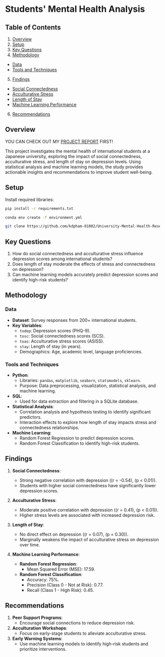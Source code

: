 # Students' Mental Health Analysis

## Table of Contents
1. [Overview](#overview)
2. [Setup](#setup)
3. [Key Questions](#key-questions)
4. [Methodology](#methodology)
  - [Data](#data)
  - [Tools and Techniques](#tools-and-techniques)
5. [Findings](#findings)
  - [Social Connectedness](#social-connectedness)
  - [Acculturative Stress](#acculturative-stress)
  - [Length of Stay](#length-of-stay)
  - [Machine Learning Performance](#machine-learning-performance)
6. [Recommendations](#recommendations)

## Overview
YOU CAN CHECK OUT MY [PROJECT REPORT](https://github.com/kdpham-01002/University-Mental-Health-Research-Study/blob/main/reports/students_analysis.pdf) FIRST!

This project investigates the mental health of international students at a Japanese university, exploring the impact of social connectedness, acculturative stress, and length of stay on depression levels. Using statistical analysis and machine learning models, the study provides actionable insights and recommendations to improve student well-being.

## Setup
Install required libraries:
<!-- Using pip: -->
```bash
pip install -r requirements.txt
```

<!-- Using conda: -->
```bash
conda env create -f environment.yml
```

<!-- Clone the repository: -->
```bash
git clone https://github.com/kdpham-01002/University-Mental-Health-Research-Study.git
```

## Key Questions
1. How do social connectedness and acculturative stress influence depression scores among international students?
2. Does length of stay moderate the effects of stress and connectedness on depression?
3. Can machine learning models accurately predict depression scores and identify high-risk students?


## Methodology

### Data
- **Dataset**: Survey responses from 200+ international students.
- **Key Variables**:
  - `todep`: Depression scores (PHQ-9).
  - `tosc`: Social connectedness scores (SCS).
  - `toas`: Acculturative stress scores (ASISS).
  - `stay`: Length of stay (in years).
  - Demographics: Age, academic level, language proficiencies.

### Tools and Techniques
- **Python**:
  - Libraries: `pandas`, `matplotlib`, `seaborn`, `statsmodels`, `sklearn`.
  - Purpose: Data preprocessing, visualization, statistical analysis, and machine learning.
- **SQL**:
  - Used for data extraction and filtering in a SQLite database.
- **Statistical Analysis**:
  - Correlation analysis and hypothesis testing to identify significant predictors.
  - Interaction effects to explore how length of stay impacts stress and connectedness relationships.
- **Machine Learning**:
  - Random Forest Regression to predict depression scores.
  - Random Forest Classification to identify high-risk students.


## Findings
1. **Social Connectedness**:
   - Strong negative correlation with depression (\(r = -0.54\), \(p < 0.01\)).
   - Students with higher social connectedness have significantly lower depression scores.

2. **Acculturative Stress**:
   - Moderate positive correlation with depression (\(r = 0.41\), \(p < 0.01\)).
   - Higher stress levels are associated with increased depression risk.

3. **Length of Stay**:
   - No direct effect on depression (\(r = 0.07\), \(p = 0.30\)).
   - Marginally weakens the impact of acculturative stress on depression over time.

4. **Machine Learning Performance**:
   - **Random Forest Regression**:
     - Mean Squared Error (MSE): 17.59.
   - **Random Forest Classification**:
     - Accuracy: 75%.
     - Precision (Class 0 - Not at Risk): 0.77.
     - Recall (Class 1 - High Risk): 0.45.


## Recommendations
1. **Peer Support Programs**:
   - Encourage social connections to reduce depression risk.
2. **Acculturation Workshops**:
   - Focus on early-stage students to alleviate acculturative stress.
3. **Early Warning Systems**:
   - Use machine learning models to identify high-risk students and prioritize interventions.
